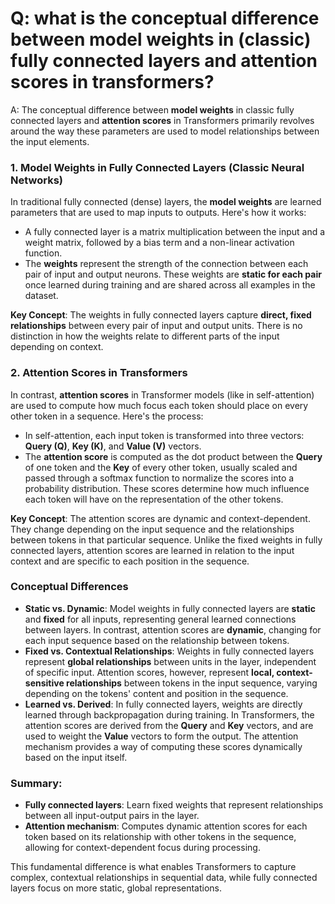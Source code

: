 # Q: what is the conceptual difference between model weights in (classic) fully connected layers and attention scores in transformers?

A: The conceptual difference between **model weights** in classic fully connected layers and **attention scores** in Transformers primarily revolves around the way these parameters are used to model relationships between the input elements.

### 1. **Model Weights in Fully Connected Layers** (Classic Neural Networks)
In traditional fully connected (dense) layers, the **model weights** are learned parameters that are used to map inputs to outputs. Here's how it works:
- A fully connected layer is a matrix multiplication between the input and a weight matrix, followed by a bias term and a non-linear activation function.
- The **weights** represent the strength of the connection between each pair of input and output neurons. These weights are **static for each pair** once learned during training and are shared across all examples in the dataset.

**Key Concept**: The weights in fully connected layers capture **direct, fixed relationships** between every pair of input and output units. There is no distinction in how the weights relate to different parts of the input depending on context.

### 2. **Attention Scores in Transformers**
In contrast, **attention scores** in Transformer models (like in self-attention) are used to compute how much focus each token should place on every other token in a sequence. Here's the process:
- In self-attention, each input token is transformed into three vectors: **Query (Q)**, **Key (K)**, and **Value (V)** vectors.
- The **attention score** is computed as the dot product between the **Query** of one token and the **Key** of every other token, usually scaled and passed through a softmax function to normalize the scores into a probability distribution. These scores determine how much influence each token will have on the representation of the other tokens.

**Key Concept**: The attention scores are dynamic and context-dependent. They change depending on the input sequence and the relationships between tokens in that particular sequence. Unlike the fixed weights in fully connected layers, attention scores are learned in relation to the input context and are specific to each position in the sequence.

### Conceptual Differences
- **Static vs. Dynamic**: Model weights in fully connected layers are **static** and **fixed** for all inputs, representing general learned connections between layers. In contrast, attention scores are **dynamic**, changing for each input sequence based on the relationship between tokens.
- **Fixed vs. Contextual Relationships**: Weights in fully connected layers represent **global relationships** between units in the layer, independent of specific input. Attention scores, however, represent **local, context-sensitive relationships** between tokens in the input sequence, varying depending on the tokens' content and position in the sequence.
- **Learned vs. Derived**: In fully connected layers, weights are directly learned through backpropagation during training. In Transformers, the attention scores are derived from the **Query** and **Key** vectors, and are used to weight the **Value** vectors to form the output. The attention mechanism provides a way of computing these scores dynamically based on the input itself.

### Summary:
- **Fully connected layers**: Learn fixed weights that represent relationships between all input-output pairs in the layer.
- **Attention mechanism**: Computes dynamic attention scores for each token based on its relationship with other tokens in the sequence, allowing for context-dependent focus during processing.

This fundamental difference is what enables Transformers to capture complex, contextual relationships in sequential data, while fully connected layers focus on more static, global representations.
